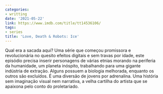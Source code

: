 ```yaml
---
categories:
- writting
date: '2021-05-22'
link: https://www.imdb.com/title/tt14536106/
tags:
- series
title: 'Love, Death & Robots: Ice'
---
```


Qual era a sacada aqui? Uma série que começou promissora e revolucionária no quesito efeitos digitais e sem travas por idade, este episódio precisa inserir personagens de várias etnias morando na periferia da humanidade, um planeta inóspito, trabalhando para uma gigante indústria de extração. Alguns possuem a biologia melhorada, enquanto os outros são excluídos. É uma diversão de jovens por adrenalina. Uma história sem imaginação visual nem narrativa, a velha cartilha do artista que se apaixona pelo conto do proletariado.
